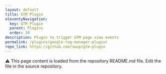 ```yaml
---
layout: default
title: GTM Plugin
eleventyNavigation:
  key: GTM Plugin
  parent: Plugins
  order: 10
description: Plugin to trigger GTM page view events
permalink: /plugins/google-tag-manager-plugin/
repo_link: https://github.com/swup/gtm-plugin
---
```


⚠️ This page content is loaded from the repository README.md file. Edit the file in the source repository.
